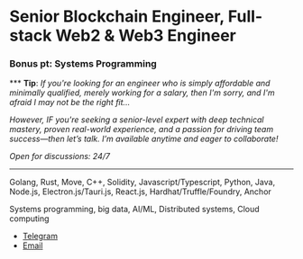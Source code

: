 # Senior Blockchain Engineer, Full-stack Web2 & Web3 Engineer
### Bonus pt: Systems Programming

*** **Tip**:
_If you're looking for an engineer who is simply affordable and minimally qualified, merely working for a salary, then I'm sorry, and I'm afraid I may not be the right fit..._

_However, IF you're seeking a senior-level expert with deep technical mastery, proven real-world experience, and a passion for driving team success—then let’s talk. I’m available anytime and eager to collaborate!_

_Open for discussions: 24/7_
***

Golang, Rust, Move, C++, Solidity, Javascript/Typescript, Python, Java, Node.js, Electron.js/Tauri.js, React.js, Hardhat/Truffle/Foundry, Anchor

Systems programming, big data, AI/ML, Distributed systems, Cloud computing

- [Telegram](https://t.me/jin35btclover)
- [Email](mailto:stefan.jin35@gmail.com)

